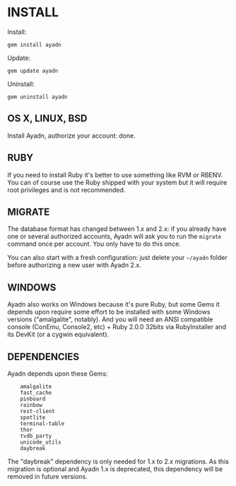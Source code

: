 # INSTALL

Install:

`gem install ayadn`  

Update:

`gem update ayadn`  

Uninstall:

`gem uninstall ayadn`  

## OS X, LINUX, BSD

Install Ayadn, authorize your account: done.

## RUBY

If you need to install Ruby it's better to use something like RVM or RBENV. You can of course use the Ruby shipped with your system but it will require root privileges and is not recommended.

## MIGRATE

The database format has changed between 1.x and 2.x: if you already have one or several authorized accounts, Ayadn will ask you to run the `migrate` command once per account. You only have to do this once.

You can also start with a fresh configuration: just delete your `~/ayadn` folder before authorizing a new user with Ayadn 2.x.

## WINDOWS

Ayadn also works on Windows because it's pure Ruby, but some Gems it depends upon require some effort to be installed with some Windows versions ("amalgalite", notably). And you will need an ANSI compatible console (ConEmu, Console2, etc) + Ruby 2.0.0 32bits via RubyInstaller and its DevKit (or a cygwin equivalent). 

## DEPENDENCIES

Ayadn depends upon these Gems:

        amalgalite
        fast_cache
        pinboard
        rainbow
        rest-client
        spotlite
        terminal-table
        thor
        tvdb_party
        unicode_utils
        daybreak

The "daybreak" dependency is only needed for 1.x to 2.x migrations. As this migration is optional and Ayadn 1.x is deprecated, this dependency will be removed in future versions.
